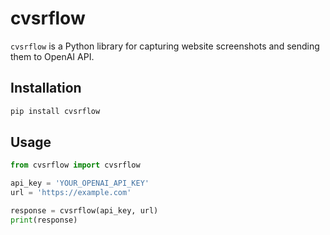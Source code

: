 # cvsrflow

`cvsrflow` is a Python library for capturing website screenshots and sending them to OpenAI API.

## Installation

```bash
pip install cvsrflow
```

## Usage

```python
from cvsrflow import cvsrflow

api_key = 'YOUR_OPENAI_API_KEY'
url = 'https://example.com'

response = cvsrflow(api_key, url)
print(response)
```
